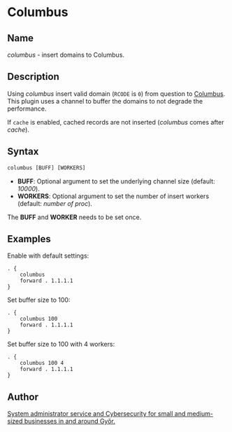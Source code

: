 # Columbus

## Name

*columbus* - insert domains to Columbus.

## Description

Using *columbus* insert valid domain (`RCODE` is `0`) from question to [Columbus](https://columbus/elmasy.com).
This plugin uses a channel to buffer the domains to not degrade the performance.

If `cache` is enabled, cached records are not inserted (*columbus* comes after *cache*).

## Syntax

~~~ txt
columbus [BUFF] [WORKERS]
~~~

- **BUFF**: Optional argument to set the underlying channel size (default: *10000*).
- **WORKERS**: Optional argument to set the number of insert workers (default: *number of proc*).

The **BUFF** and **WORKER** needs to be set once.

## Examples

Enable with default settings:

~~~ corefile
. {
    columbus
    forward . 1.1.1.1
}
~~~

Set buffer size to 100:

~~~ corefile
. {
    columbus 100
    forward . 1.1.1.1
}
~~~

Set buffer size to 100 with 4 workers:

~~~ corefile
. {
    columbus 100 4
    forward . 1.1.1.1
}
~~~

## Author

[System administrator service and Cybersecurity for small and medium-sized businesses in and around Győr.](https://www.gorbe.io/)

